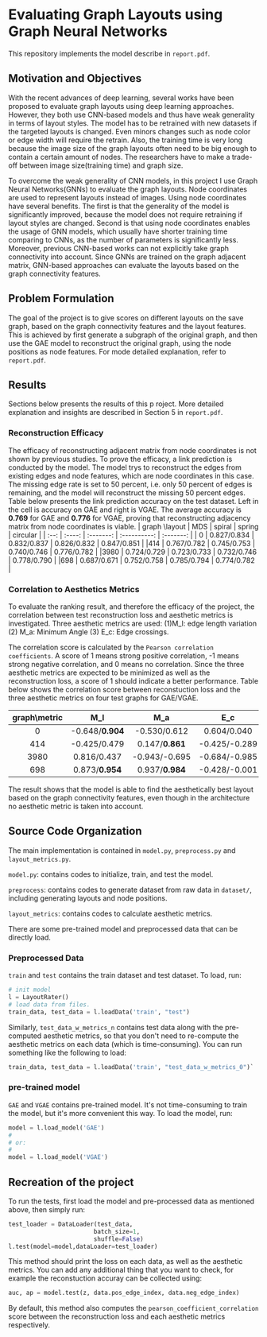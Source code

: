 # Evaluating Graph Layouts using Graph Neural Networks
This repository implements the model describe in `report.pdf`.

## Motivation and Objectives
With the recent advances of deep learning, several works have been proposed to evaluate graph layouts using deep learning approaches.
However, they both use CNN-based models and thus have weak generality in terms of layout styles.
The model has to be retrained with new datasets if the targeted layouts is changed.
Even minors changes such as node color or edge width will require the retrain. 
Also, the training time is very long because the image size of the graph layouts often need to be big enough to contain a certain amount of nodes.
The researchers have to make a trade-off between image size(training time) and graph size.

To overcome the weak generality of CNN models, in this project I use Graph Neural Networks(GNNs) to evaluate the graph layouts.
Node coordinates are used to represent layouts instead of images. 
Using node coordinates have several benefits. 
The first is that the generality of the model is significantly improved, because the model does not require retraining if layout styles are changed.
Second is that using node coordinates enables the usage of GNN models, which usually have shorter training time comparing to CNNs, as the number of parameters is significantly less.
Moreover, previous CNN-based works can not explicitly take graph connectivity into account. 
Since GNNs are trained on the graph adjacent matrix, GNN-based approaches can evaluate the layouts based on the graph connectivity features. 

## Problem Formulation
The goal of the project is to give scores on different layouts on the save graph, based on the graph connectivity features and the layout features.
This is achieved by first generate a subgraph of the original graph, and then use the GAE model to reconstruct the original graph, using the node positions as node features. For mode detailed explanation, refer to `report.pdf`.

## Results
Sections below presents the results of this p   roject. 
More detailed explanation and insights are described in Section 5 in `report.pdf`. 
### Reconstruction Efficacy
The efficacy of reconstructing adjacent matrix from node coordinates is not shown by previous studies.
To prove the efficacy, a link prediction is conducted by the model. 
The model trys to reconstruct the edges from existing edges and node features, which are node coordinates in this case.
The missing edge rate is set to 50 percent, i.e. only 50 percent of edges is remaining, and the model will reconstruct the missing 50 percent edges.
Table below presents the link prediction accuracy on the test dataset. 
Left in the cell is accuracy on GAE and right is VGAE.
The average accuracy is **0.769** for GAE and **0.776** for VGAE, proving that reconstructing adjacency matrix from node coordinates is viable.
| graph \layout | MDS | spiral | spring | circular |
| :--: | :----: | :-------: | :----------: | :-------: |
| 0 | 0.827/0.834 | 0.832/0.837 | 0.826/0.832 | 0.847/0.851 |
|414 | 0.767/0.782 | 0.745/0.753 | 0.740/0.746 | 0.776/0.782 |
|3980 | 0.724/0.729 | 0.723/0.733 | 0.732/0.746 | 0.778/0.790 |
|698 | 0.687/0.671 | 0.752/0.758 | 0.785/0.794 | 0.774/0.782 |

### Correlation to Aesthetics Metrics
To evaluate the ranking result, and therefore the efficacy of the project, the correlation between test reconstruction loss and aesthetic metrics is investigated.
Three aesthetic metrics are used: (1)M_l: edge length variation (2) M_a: Minimum Angle (3) E_c: Edge crossings.

The correlation score is calculated by the `Pearson correlation coefficients`.
A score of 1 means strong positive correlation, -1 means strong negative correlation, and 0 means no correlation.
Since the three aesthetic metrics are expected to be minimized as well as the reconstruction loss,
a score of 1 should indicate a better performance.
Table below shows the correlation score between reconstuction loss and the three aesthetic metrics on four test graphs for GAE/VGAE.

|graph\metric | M_l | M_a | E_c |
| :--: | :----: | :-------: | :----------: |
| 0 | -0.648/**0.904** | -0.530/0.612 | 0.604/0.040|    
| 414 | -0.425/0.479 | 0.147/**0.861** | -0.425/-0.289  |
| 3980 | 0.816/0.437 | -0.943/-0.695 | -0.684/-0.985 |
| 698 | 0.873/**0.954** | 0.937/**0.984** | -0.428/-0.001  |

The result shows that the model is able to find the aesthetically best layout based on the graph connectivity features,
even though in the architecture no aesthetic metric is taken into account.

## Source Code Organization
The main implementation is contained in `model.py`, `preprocess.py` and `layout_metrics.py`. 

`model.py`: contains codes to initialize, train, and test the model.

`preprocess`: contains codes to generate dataset from raw data in `dataset/`, including generating layouts and node positions.

`layout_metrics`: contains codes to calculate aesthetic metrics. 

There are some pre-trained model and preprocessed data that can be directly load.

### Preprocessed Data
`train` and `test` contains the train dataset and test dataset.
To load, run:
```python
# init model
l = LayoutRater()
# load data from files.
train_data, test_data = l.loadData('train', "test")
```
Similarly, `test_data_w_metrics_n` contains test data along with the pre-computed aesthetic metrics, so that you don't need to re-compute the aesthetic metrics on each data (which is time-consuming).
You can run something like the following to load:
```python
train_data, test_data = l.loadData('train', "test_data_w_metrics_0")`
```
### pre-trained model
`GAE` and `VGAE` contains pre-trained model. It's not time-consuming to train the model, but it's more convenient this way. To load the model, run:
```python
model = l.load_model('GAE')
#
# or:
#
model = l.load_model('VGAE')
```

## Recreation of the project
To run the tests, first load the model and pre-processed data as mentioned above, then simply run:
```python
test_loader = DataLoader(test_data, 
                        batch_size=1, 
                        shuffle=False)
l.test(model=model,dataLoader=test_loader)
```
This method should print the loss on each data, as well as the aesthetic metrics. You can add any additional thing that you want to check, for example the reconstuction accuray can be collected using:
```python
auc, ap = model.test(z, data.pos_edge_index, data.neg_edge_index) 
```
By default, this method also computes the `pearson_coefficient_correlation` score between the reconstruction loss and each aesthetic metrics respectively. 